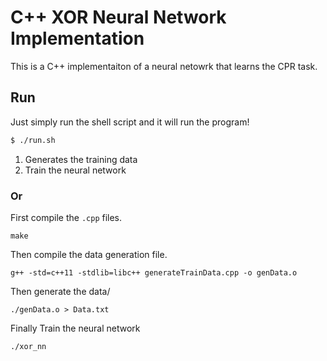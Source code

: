 # C++ XOR Neural Network Implementation

This is a C++ implementaiton of a neural netowrk that learns the CPR task.

## Run

Just simply run the shell script and it will run the program!

```bash
$ ./run.sh
```
1. Generates the training data
2. Train the neural network

### Or

First compile the ```.cpp``` files.
```
make
```

Then compile the data generation file.
```
g++ -std=c++11 -stdlib=libc++ generateTrainData.cpp -o genData.o
```

Then generate the data/
```
./genData.o > Data.txt
```
Finally Train the neural network
```
./xor_nn
```
